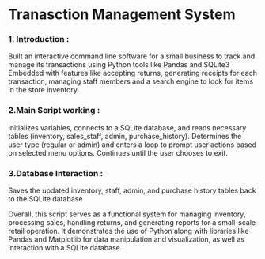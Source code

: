 <h1>Tranasction Management System</h1>

<h3>1. Introduction :</h3>

Built an interactive command line software for a small business to track and manage its transactions using Python tools like Pandas and SQLite3 Embedded with features like accepting returns, generating receipts for each transaction, managing staff members and a search engine to look for items in the store inventory

<h3>2.Main Script working :</h3>

Initializes variables, connects to a SQLite database, and reads necessary tables (inventory, sales_staff, admin, purchase_history).
Determines the user type (regular or admin) and enters a loop to prompt user actions based on selected menu options.
Continues until the user chooses to exit.

<h3>3.Database Interaction :</h3>

Saves the updated inventory, staff, admin, and purchase history tables back to the SQLite database


Overall, this script serves as a functional system for managing inventory, processing sales, handling returns, and generating reports for a small-scale retail operation. It demonstrates the use of Python along with libraries like Pandas and Matplotlib for data manipulation and visualization, as well as interaction with a SQLite database.

